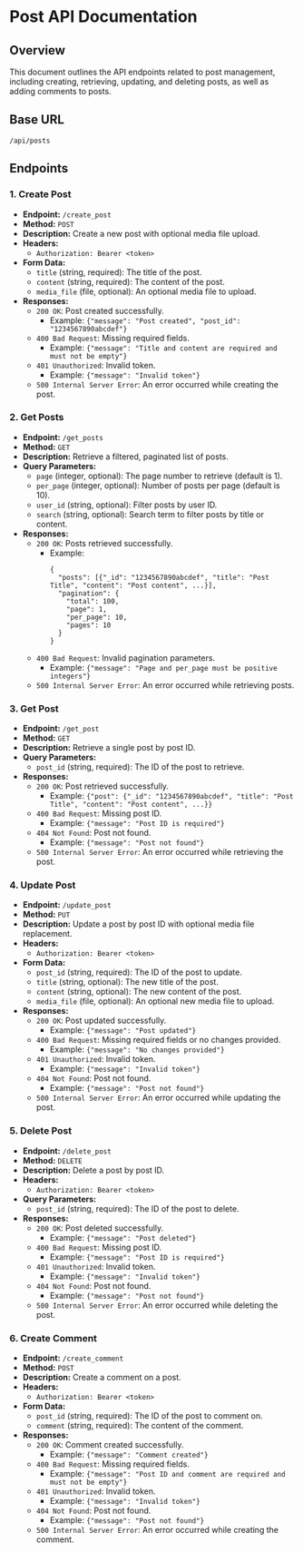 # Post API Documentation

## Overview
This document outlines the API endpoints related to post management, including creating, retrieving, updating, and deleting posts, as well as adding comments to posts.

## Base URL
`/api/posts`

## Endpoints

### 1. Create Post
- **Endpoint:** `/create_post`
- **Method:** `POST`
- **Description:** Create a new post with optional media file upload.
- **Headers:**
  - `Authorization: Bearer <token>`
- **Form Data:**
  - `title` (string, required): The title of the post.
  - `content` (string, required): The content of the post.
  - `media_file` (file, optional): An optional media file to upload.
- **Responses:**
  - `200 OK`: Post created successfully.
    - Example: `{"message": "Post created", "post_id": "1234567890abcdef"}`
  - `400 Bad Request`: Missing required fields.
    - Example: `{"message": "Title and content are required and must not be empty"}`
  - `401 Unauthorized`: Invalid token.
    - Example: `{"message": "Invalid token"}`
  - `500 Internal Server Error`: An error occurred while creating the post.

### 2. Get Posts
- **Endpoint:** `/get_posts`
- **Method:** `GET`
- **Description:** Retrieve a filtered, paginated list of posts.
- **Query Parameters:**
  - `page` (integer, optional): The page number to retrieve (default is 1).
  - `per_page` (integer, optional): Number of posts per page (default is 10).
  - `user_id` (string, optional): Filter posts by user ID.
  - `search` (string, optional): Search term to filter posts by title or content.
- **Responses:**
  - `200 OK`: Posts retrieved successfully.
    - Example: 
      ```
      {
        "posts": [{"_id": "1234567890abcdef", "title": "Post Title", "content": "Post content", ...}],
        "pagination": {
          "total": 100,
          "page": 1,
          "per_page": 10,
          "pages": 10
        }
      }
      ```
  - `400 Bad Request`: Invalid pagination parameters.
    - Example: `{"message": "Page and per_page must be positive integers"}`
  - `500 Internal Server Error`: An error occurred while retrieving posts.

### 3. Get Post
- **Endpoint:** `/get_post`
- **Method:** `GET`
- **Description:** Retrieve a single post by post ID.
- **Query Parameters:**
  - `post_id` (string, required): The ID of the post to retrieve.
- **Responses:**
  - `200 OK`: Post retrieved successfully.
    - Example: `{"post": {"_id": "1234567890abcdef", "title": "Post Title", "content": "Post content", ...}}`
  - `400 Bad Request`: Missing post ID.
    - Example: `{"message": "Post ID is required"}`
  - `404 Not Found`: Post not found.
    - Example: `{"message": "Post not found"}`
  - `500 Internal Server Error`: An error occurred while retrieving the post.

### 4. Update Post
- **Endpoint:** `/update_post`
- **Method:** `PUT`
- **Description:** Update a post by post ID with optional media file replacement.
- **Headers:**
  - `Authorization: Bearer <token>`
- **Form Data:**
  - `post_id` (string, required): The ID of the post to update.
  - `title` (string, optional): The new title of the post.
  - `content` (string, optional): The new content of the post.
  - `media_file` (file, optional): An optional new media file to upload.
- **Responses:**
  - `200 OK`: Post updated successfully.
    - Example: `{"message": "Post updated"}`
  - `400 Bad Request`: Missing required fields or no changes provided.
    - Example: `{"message": "No changes provided"}`
  - `401 Unauthorized`: Invalid token.
    - Example: `{"message": "Invalid token"}`
  - `404 Not Found`: Post not found.
    - Example: `{"message": "Post not found"}`
  - `500 Internal Server Error`: An error occurred while updating the post.

### 5. Delete Post
- **Endpoint:** `/delete_post`
- **Method:** `DELETE`
- **Description:** Delete a post by post ID.
- **Headers:**
  - `Authorization: Bearer <token>`
- **Query Parameters:**
  - `post_id` (string, required): The ID of the post to delete.
- **Responses:**
  - `200 OK`: Post deleted successfully.
    - Example: `{"message": "Post deleted"}`
  - `400 Bad Request`: Missing post ID.
    - Example: `{"message": "Post ID is required"}`
  - `401 Unauthorized`: Invalid token.
    - Example: `{"message": "Invalid token"}`
  - `404 Not Found`: Post not found.
    - Example: `{"message": "Post not found"}`
  - `500 Internal Server Error`: An error occurred while deleting the post.

### 6. Create Comment
- **Endpoint:** `/create_comment`
- **Method:** `POST`
- **Description:** Create a comment on a post.
- **Headers:**
  - `Authorization: Bearer <token>`
- **Form Data:**
  - `post_id` (string, required): The ID of the post to comment on.
  - `comment` (string, required): The content of the comment.
- **Responses:**
  - `200 OK`: Comment created successfully.
    - Example: `{"message": "Comment created"}`
  - `400 Bad Request`: Missing required fields.
    - Example: `{"message": "Post ID and comment are required and must not be empty"}`
  - `401 Unauthorized`: Invalid token.
    - Example: `{"message": "Invalid token"}`
  - `404 Not Found`: Post not found.
    - Example: `{"message": "Post not found"}`
  - `500 Internal Server Error`: An error occurred while creating the comment.